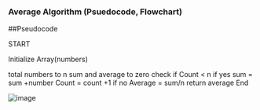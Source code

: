 ### Average Algorithm (Psuedocode, Flowchart)

##Pseudocode

START

Initialize Array(numbers)

total numbers to n
sum  and average to zero
check if Count < n
if yes sum = sum +number
Count = count +1
if no Average = sum/n
return average
End



![image](https://github.com/user-attachments/assets/ce2dacf3-2f63-4f03-adbc-376e23e020fb)
